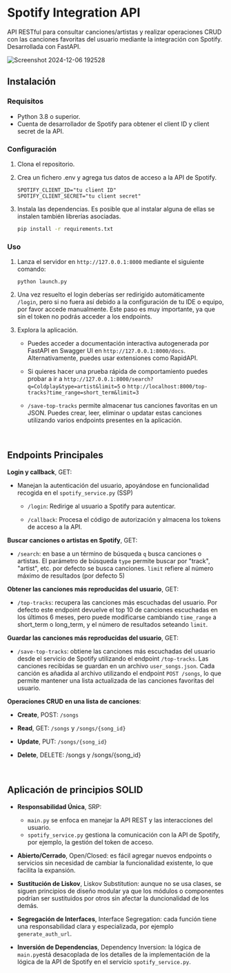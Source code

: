 # Spotify Integration API

API RESTful para consultar canciones/artistas y realizar operaciones CRUD con las canciones favoritas del usuario mediante la integración con Spotify. Desarrollada con FastAPI.

![Screenshot 2024-12-06 192528](https://github.com/user-attachments/assets/5ef2576b-5d35-48f1-b6d0-aefbe5f13339)

## Instalación

### Requisitos
- Python 3.8 o superior.
- Cuenta de desarrollador de Spotify para obtener el client ID y client secret de la API.

### Configuración
1. Clona el repositorio.
2. Crea un fichero .env y agrega tus datos de acceso a la API de Spotify.
   
   ```
   SPOTIFY_CLIENT_ID="tu client ID"
   SPOTIFY_CLIENT_SECRET="tu client secret"
   ```
3. Instala las dependencias. Es posible que al instalar alguna de ellas se instalen también librerías asociadas.

   ```bash
   pip install -r requirements.txt
   
### Uso

1. Lanza el servidor en `http://127.0.0.1:8000` mediante el siguiente comando:
   ```
   python launch.py
   ```
2. Una vez resuelto el login deberías ser redirigido automáticamente `/login`, pero si no fuera así debido a la configuración de tu IDE o equipo, por favor accede manualmente. Este paso es muy importante, ya que sin el token no podrás acceder a los endpoints.

3. Explora la aplicación.

   - Puedes acceder a documentación interactiva autogenerada por FastAPI en Swagger UI en `http://127.0.0.1:8000/docs`. Alternativamente, puedes usar extensiones como RapidAPI.
   
   - Si quieres hacer una prueba rápida de comportamiento puedes probar a ir a `http://127.0.0.1:8000/search?q=Coldplay&type=artist&limit=5` o `http://localhost:8000/top-tracks?time_range=short_term&limit=3`
   
   - `/save-top-tracks` permite almacenar tus canciones favoritas en un JSON. Puedes crear, leer, eliminar o updatar estas canciones utilizando varios endpoints presentes en la aplicación.
   
&nbsp;

## Endpoints Principales

**Login y callback**, GET:
    
*   Manejan la autenticación del usuario, apoyándose en funcionalidad recogida en el `spotify_service.py` (SSP)
    
    *   `/login`: Redirige al usuario a Spotify para autenticar.
        
    *   `/callback`: Procesa el código de autorización y almacena los tokens de acceso a la API.

**Buscar canciones o artistas en Spotify**, GET:

*   `/search`: en base a un término de búsqueda `q` busca canciones o artistas. El parámetro de búsqueda `type` permite buscar por "track", "artist", etc. por defecto se busca canciones. `limit` refiere al número máximo de resultados (por defecto 5)
    

**Obtener las canciones más reproducidas del usuario**, GET:
    
*   `/top-tracks`: recupera las canciones más escuchadas del usuario. Por defecto este endpoint devuelve el top 10 de canciones escuchadas en los últimos 6 meses, pero puede modificarse cambiando `time_range` a short\_term o long\_term, y el número de resultados seteando `limit`.


**Guardar las canciones más reproducidas del usuario**, GET:

*   `/save-top-tracks`: obtiene las canciones más escuchadas del usuario desde el servicio de Spotify utilizando el endpoint `/top-tracks`. Las canciones recibidas se guardan en un archivo `user_songs.json`. Cada canción es añadida al archivo utilizando el endpoint `POST /songs`, lo que permite mantener una lista actualizada de las canciones favoritas del usuario.


**Operaciones CRUD en una lista de canciones**:

*   **Create**, POST: `/songs`

*   **Read**, GET:  `/songs` y `/songs/{song_id}`

*   **Update**, PUT: `/songs/{song_id}`

*   **Delete**, DELETE: /songs y /songs/{song_id}

&nbsp;

## Aplicación de principios SOLID 

- **Responsabilidad Única**, SRP:  
   - `main.py` se enfoca en manejar la API REST y las interacciones del usuario.
   - `spotify_service.py` gestiona la comunicación con la API de Spotify, por ejemplo, la gestión del token de acceso.

- **Abierto/Cerrado**, Open/Closed: es fácil agregar nuevos endpoints o servicios sin necesidad de cambiar la funcionalidad existente, lo que facilita la expansión.

- **Sustitución de Liskov**, Liskov Substitution: aunque no se usa clases, se siguen principios de diseño modular ya que los módulos o componentes podrían ser sustituidos por otros sin afectar la duncionalidad de los demás.

- **Segregación de Interfaces**, Interface Segregation: cada función tiene una responsabilidad clara y especializada, por ejemplo `generate_auth_url`.

- **Inversión de Dependencias**, Dependency Inversion: la lógica de `main.py`está desacoplada de los detalles de la implementación de la lógica de la API de Spotify en el servicio `spotify_service.py`.

